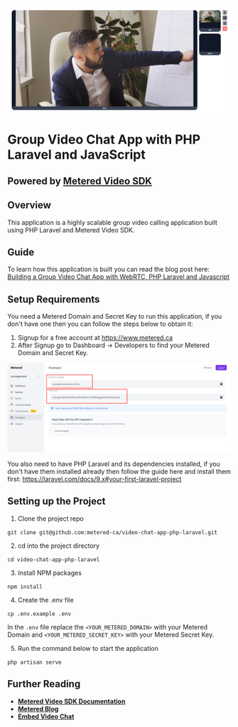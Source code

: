 <p align="center"><a href="https://www.metered.ca/blog/building-a-group-video-chat-app-with-webrtc-and-php-laravel/" target="_blank"><img src="docs/images/image-10.png" width="800"></a></p>


# Group Video Chat App with PHP Laravel and JavaScript

## Powered by [Metered Video SDK](https://www.metered.ca/)


## Overview

This application is a highly scalable group video calling application built using PHP Laravel and Metered Video SDK.

## Guide

To learn how this application is built you can read the blog post here: [Building a Group Video Chat App with WebRTC, PHP Laravel and Javascript](https://www.metered.ca/blog/building-a-group-video-chat-app-with-webrtc-and-php-laravel/)

## Setup Requirements

You need a Metered Domain and Secret Key to run this application, if you don't have one then you can follow the steps below to obtain it:

1. Signup for a free account at https://www.metered.ca
2. After Signup go to Dashboard -> Developers to find your Metered Domain and Secret Key.

![Metered Domain and Secret Key](docs/images/image-20.png)


You also need to have PHP Laravel and its dependencies installed, if you don't have them installed already then follow the guide here and install them first: https://laravel.com/docs/9.x#your-first-laravel-project

## Setting up the Project

1. Clone the project repo
```
git clone git@github.com:metered-ca/video-chat-app-php-laravel.git
```

2. cd into the project directory
```
cd video-chat-app-php-laravel
```

3. Install NPM packages
```
npm install
```

4. Create the .env file
```
cp .env.example .env
```
In the `.env` file replace the `<YOUR_METERED_DOMAIN>` with your Metered Domain and `<YOUR_METERED_SECRET_KEY>` with your Metered Secret Key.

5. Run the command below to start the application
```
php artisan serve
```

## Further Reading

- **[Metered Video SDK Documentation](https://www.metered.ca/docs/)**
- **[Metered Blog](https://www.metered.ca/blog/)**
- **[Embed Video Chat](https://www.metered.ca/docs/Metered-Embed/Basic-Embed-SDK-Guide/)**
